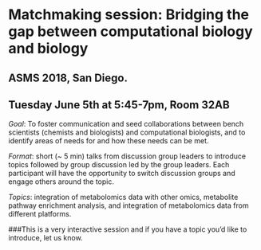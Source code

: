 # Matchmaking session: Bridging the gap between computational biology and biology 
## ASMS 2018, San Diego.
## Tuesday June 5th at 5:45-7pm, Room 32AB

*Goal*: To foster communication and seed collaborations between bench scientists (chemists and biologists) and computational biologists, and to identify areas of needs for and how these needs can be met.  

*Format*: short (~ 5 min) talks from discussion group leaders to introduce topics followed by group discussion led by the group leaders.  Each participant will have the opportunity to switch discussion groups and engage others around the topic.

*Topics*: integration of metabolomics data with other omics, metabolite pathway enrichment analysis, and integration of metabolomics data from different platforms. 

###This is a very interactive session and if you have a topic you’d like to introduce, let us know. 

